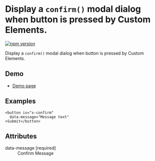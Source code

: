 # Display a `confirm()` modal dialog when button is pressed by Custom Elements.

[![npm version](https://badge.fury.io/js/%40saekitominaga%2Fcustomelements-button-confirm.svg)](https://badge.fury.io/js/%40saekitominaga%2Fcustomelements-button-confirm)

Display a `confirm()` modal dialog when button is pressed by Custom Elements.

## Demo

- [Demo page](https://saekitominaga.github.io/customelements-button-confirm/demo.html)

## Examples

```
<button is="x-confirm"
  data-message="Message text"
>Submit</button>
```

## Attributes

<dl>
<dt>data-message [required]</dt>
<dd>Confirm Message</dd>
</dl>
